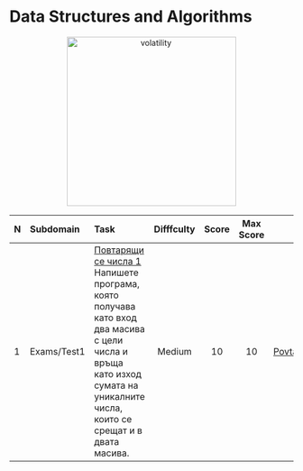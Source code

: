 # Data Structures and Algorithms


<p align="center">
  <img src="https://github.com/mariyaveleva16/Data-structures-and-algorithms/blob/main/Learn-Data-Structures-and-Algorithms-Easily.gif" height="300" alt="volatility">
</p>

<div align="center">
  
N|Subdomain|Task|Difffculty|Score|Max Score|Solution
:-|:-|:-|:-:|:-:|:-:|-:
1|Exams/Test1| [Повтарящи се числа 1](https://www.hackerrank.com/contests/sda-2020-2021-test1/challenges/1-257)<br>Напишете програма, която получава като вход два масива с цели числа и връща като изход сумата на уникалните числа, които се срещат и в двата масива. |Medium|10|10| [Povtatqshti_se_chisla.cpp](https://github.com/mariyaveleva16/Data-structures-and-algorithms/blob/main/Exams/Test1/Povtatqshti_se_chisla.cpp)

</div>
